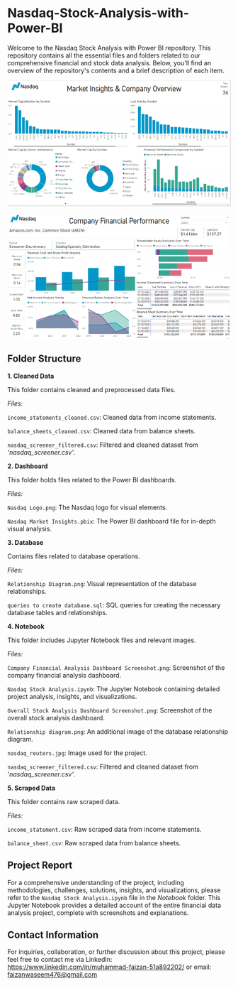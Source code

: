 # Nasdaq-Stock-Analysis-with-Power-BI

Welcome to the Nasdaq Stock Analysis with Power BI repository. This repository contains all the essential files and folders related to our comprehensive financial and stock data analysis. Below, you'll find an overview of the repository's contents and a brief description of each item.

![Overall Stock Analysis Dashboard](https://github.com/thegreatfaizan/Nasdaq-Stock-Analysis-with-Power-BI/blob/main/Notebook/Overall%20Stock%20Analysis%20Dashboard%20Screenshot.png)

![Company Financial Analysis Dashboard](https://github.com/thegreatfaizan/Nasdaq-Stock-Analysis-with-Power-BI/blob/main/Notebook/Company%20Financial%20Analysis%20Dashboard%20Screenshot.png)

## Folder Structure


**1. Cleaned Data**

This folder contains cleaned and preprocessed data files.

_Files:_

`income_statements_cleaned.csv`: Cleaned data from income statements.

`balance_sheets_cleaned.csv`: Cleaned data from balance sheets.

`nasdaq_screener_filtered.csv`: Filtered and cleaned dataset from _'nasdaq_screener.csv'_.

**2. Dashboard**

This folder holds files related to the Power BI dashboards.

_Files:_

`Nasdaq Logo.png`: The Nasdaq logo for visual elements.

`Nasdaq Market Insights.pbix`: The Power BI dashboard file for in-depth visual analysis.

**3. Database**

Contains files related to database operations.

_Files:_

`Relationship Diagram.png`: Visual representation of the database relationships.

`queries to create database.sql`: SQL queries for creating the necessary database tables and relationships.

**4. Notebook**

This folder includes Jupyter Notebook files and relevant images.

_Files:_

`Company Financial Analysis Dashboard Screenshot.png`: Screenshot of the company financial analysis dashboard.

`Nasdaq Stock Analysis.ipynb`: The Jupyter Notebook containing detailed project analysis, insights, and visualizations.

`Overall Stock Analysis Dashboard Screenshot.png`: Screenshot of the overall stock analysis dashboard.

`Relationship diagram.png`: An additional image of the database relationship diagram.

`nasdaq_reuters.jpg`: Image used for the project.

`nasdaq_screener_filtered.csv`: Filtered and cleaned dataset from _'nasdaq_screener.csv'_.

**5. Scraped Data**

This folder contains raw scraped data.

_Files:_

`income_statement.csv`: Raw scraped data from income statements.

`balance_sheet.csv`: Raw scraped data from balance sheets.

## Project Report

For a comprehensive understanding of the project, including methodologies, challenges, solutions, insights, and visualizations, please refer to the `Nasdaq Stock Analysis.ipynb` file in the _Notebook_ folder. This Jupyter Notebook provides a detailed account of the entire financial data analysis project, complete with screenshots and explanations.

## Contact Information

For inquiries, collaboration, or further discussion about this project, please feel free to contact me via LinkedIn: https://www.linkedin.com/in/muhammad-faizan-51a892202/ or email: faizanwaseem476@gmail.com
